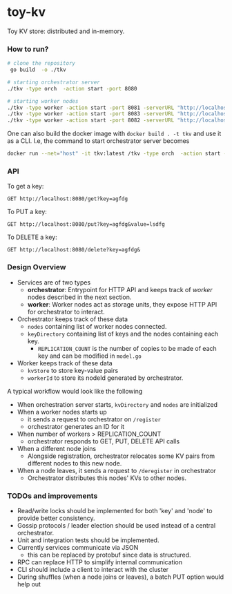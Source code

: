 # toy-kv
Toy KV store: distributed and in-memory.

### How to run?

```bash
# clone the repository
 go build  -o ./tkv

# starting orchestrator server
./tkv -type orch  -action start -port 8080

# starting worker nodes
./tkv -type worker -action start -port 8081 -serverURL "http://localhost:8080"
./tkv -type worker -action start -port 8083 -serverURL "http://localhost:8080"
./tkv -type worker -action start -port 8082 -serverURL "http://localhost:8080"
```

One can also build the docker image with `docker build . -t tkv` and use it as a CLI. I.e, the command to start orchestrator server becomes

```bash
docker run --net="host" -it tkv:latest /tkv -type orch  -action start -port 8080
```
### API

To get a key:

```
GET http://localhost:8080/get?key=agfdg
```

To PUT a key:

```
GET http://localhost:8080/put?key=agfdg&value=lsdfg
```

To DELETE a key:

```
GET http://localhost:8080/delete?key=agfdg&
```

### Design Overview

- Services are of two types
    - **orchestrator**: Entrypoint for HTTP API and keeps track of _worker_ nodes described in the next section.
    - **worker**: Worker nodes act as storage units, they expose HTTP API for orchestrator to interact.
- Orchestrator keeps track of these data
    - `nodes` containing list of worker nodes connected.
    - `keyDirectory` containing list of keys and the nodes containing each key.
        - `REPLICATION_COUNT` is the number of copies to be made of each key and can be modified in `model.go`
- Worker keeps track of these data
    - `kvStore` to store key-value pairs
    - `workerId` to store its nodeId generated by orchestrator.

A typical workflow would look like the following

- When orchestration server starts, `kvDirectory` and `nodes` are initialized
- When a worker nodes starts up
    - it sends a request to orchestrator on `/register`
    - orchestrator generates an ID for it
- When number of workers > REPLICATION_COUNT
    - orchestrator responds to GET, PUT, DELETE API calls
- When a different node joins
    - Alongside registration, orchestrator relocates some KV pairs from different nodes to this new node.
- When a node leaves, it sends a request to `/deregister` in orchestrator
    - Orchestrator distributes this nodes' KVs to other nodes.



### TODOs and improvements

 - Read/write locks should be implemented for both 'key' and 'node' to provide better consistency.
 - Gossip protocols / leader election should be used instead of a central orchestrator.
 - Unit and integration tests should be implemented.
 - Currently services communicate via JSON
    - this can be replaced by protobuf since data is structured.
 - RPC can replace HTTP to simplify internal communication
 - CLI should include a client to interact with the cluster
 - During shuffles (when a node joins or leaves), a batch PUT option would help out
